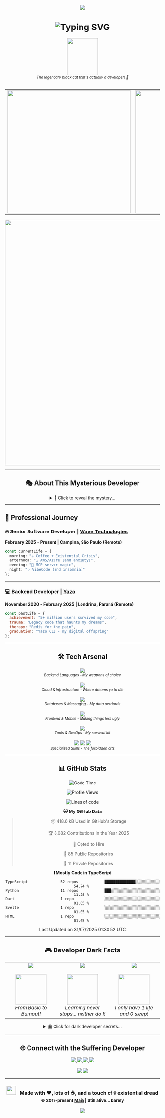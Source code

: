 <div align="center">
  <img src="https://capsule-render.vercel.app/api?type=waving&color=gradient&height=200&section=header&text=Maia's%20Universe&fontSize=80&fontAlignY=35&animation=twinkling&fontColor=ffffff" />
</div>

<div align="center">
  <h1>
<img src="https://readme-typing-svg.herokuapp.com?font=Fira+Code&size=35&pause=1000&color=58A6FF&center=true&vCenter=true&random=false&width=600&height=70&lines=🎩+Just+a+Ca...+Dev!;🚀+Senior+Software+Developer;🤖+MCP+Server+Specialist;✨+VibeCode+Professional;🐱+Not+a+Cat%2C+but+a+Developer!;☕+Coffee+to+Code+Converter;🌙+Night+Owl+Programmer;🔥+Turning+Bugs+into+Features;💻+5%2B+Years+of+Magic;🎯+From+Basic+to+Brilliant!;🧠+Self-Taught+Coding+Wizard;🐾+Cat+Envy:+Girls+Don't+Fight+Them;🎮+Movies+Music+Gaming+Life;🌊+Riding+the+Wave+of+Tech;⚡+Redis+Faster+Than+Cats;🤔+Still+Learning+Human+Things;🎪+Making+Databases+Purr;🌟+18.1M+Lines+Written;🔧+CI%2FCD+Like+Cat+Reflexes;💡+Innovation+is+My+Game;💀+Debug+Till+I+Die;🩸+My+Code+Bleeds+Excellence;⚰️+Killed+More+Bugs+Than+Raid;🔪+Slicing+Through+Legacy+Code;💊+Addicted+to+Clean+Architecture;🧟+Zombie+Mode:+Coding+at+3AM;💉+Injecting+Dependencies+Daily;🪦+RIP+My+Social+Life;🔥+Burning+Midnight+Oil+Since+2014;💣+Exploding+Expectations+Daily" alt="Typing SVG" />
</h1>
</div>

<div align="center">
  <img src="https://emojis.slackmojis.com/emojis/images/1643509834/36299/black-cat.gif?1643509834" width="100" height="120" />
  <br>
  <sup><em>The legendary black cat that's actually a developer! 🐾</em></sup>
</div>

<br>

<div align="center">
  <table>
    <tr>
      <td>
        <img src="https://github-readme-stats.vercel.app/api?username=gabrielmaialva33&show_icons=true&theme=tokyonight&hide_border=true&bg_color=0d1117&title_color=58a6ff&icon_color=f85149&text_color=c9d1d9" width="400" />
      </td>
      <td>
        <img src="https://github-readme-streak-stats.herokuapp.com/?user=gabrielmaialva33&theme=tokyonight&hide_border=true&background=0d1117&stroke=58a6ff&ring=58a6ff&fire=f85149&currStreakLabel=58a6ff" width="400" />
      </td>
    </tr>
  </table>
</div>

<div align="center">
  <img src="https://github-readme-activity-graph.vercel.app/graph?username=gabrielmaialva33&bg_color=0d1117&color=58a6ff&line=f85149&point=58a6ff&area_color=0d1117&area=true&hide_border=true&custom_title=The%20Cat%20Developer's%20Contribution%20Graph" width="800" />
</div>

---

<div align="center">

## 🎭 About This Mysterious Developer

<details>
<summary>🎩 Click to reveal the mystery...</summary>

<div align="left">

```ascii
    /\_/\  
   ( o.o ) 
    > ^ <    "I'm not a cat, I'm a developer!" 
```

**🎯 Plot Twist:** Started as a cat in 2014 with **Basic**, evolved into a **Senior Software Engineer** with **5+ years** of turning coffee into existential crisis... I mean, code! 💀

**🚀 The Journey:** From **Basic** to **Go, TypeScript, Python, Java, C++**. Now specializing in:
- 🏗️ **Scalable backend systems** (because my life doesn't scale)
- 🤖 **MCP servers** (more reliable than my sleep schedule)
- ✨ **VibeCode** (better vibes than my Monday mornings)
- ☁️ **Cloud architecture** (higher than my stress levels)

**🎪 Current Gig:** Senior Software Developer at [Wave Technologies](https://www.linkedin.com/company/wave-technologies-oficial/) - surfing waves while drowning in coffee! 🏄‍♂️☕

**🎮 When Not Coding:** Movies, music, gaming (and questioning life choices)

</div>
</details>

</div>

---

## 💼 Professional Journey

### 🔥 **Senior Software Developer** | [Wave Technologies](https://www.linkedin.com/company/wave-technologies-oficial/)
**February 2025 - Present | Campina, São Paulo (Remote)**

```typescript
const currentLife = {
  morning: "☕ Coffee + Existential Crisis",
  afternoon: "☁️ AWS/Azure (and anxiety)",
  evening: "🤖 MCP server magic",
  night: "✨ VibeCode (and insomnia)"
};
```

---

### 💻 **Backend Developer** | [Yazo](https://yazo.com.br/)
**November 2020 - February 2025 | Londrina, Paraná (Remote)**

```javascript
const pastLife = {
  achievement: "5+ million users survived my code",
  trauma: "Legacy code that haunts my dreams",
  therapy: "Redis for the pain",
  graduation: "Yazo CLI - my digital offspring"
};
```

---

<div align="center">

## 🛠️ Tech Arsenal

<div align="center">
  <img src="https://skillicons.dev/icons?i=go,nodejs,python,typescript,java,cpp&theme=dark" />
  <br>
  <sup><em>Backend Languages - My weapons of choice</em></sup>
</div>

<br>

<div align="center">
  <img src="https://skillicons.dev/icons?i=aws,azure,gcp,docker,kubernetes,linux&theme=dark" />
  <br>
  <sup><em>Cloud & Infrastructure - Where dreams go to die</em></sup>
</div>

<br>

<div align="center">
  <img src="https://skillicons.dev/icons?i=postgresql,redis,mongodb,rabbitmq,kafka,elasticsearch&theme=dark" />
  <br>
  <sup><em>Databases & Messaging - My data overlords</em></sup>
</div>

<br>

<div align="center">
  <img src="https://skillicons.dev/icons?i=react,nextjs,flutter,tailwind,html,css&theme=dark" />
  <br>
  <sup><em>Frontend & Mobile - Making things less ugly</em></sup>
</div>

<br>

<div align="center">
  <img src="https://skillicons.dev/icons?i=git,github,vscode,idea,postman,figma&theme=dark" />
  <br>
  <sup><em>Tools & DevOps - My survival kit</em></sup>
</div>

<br>

<div align="center">
  <img src="https://img.shields.io/badge/🤖_MCP_Server-FF6B6B?style=for-the-badge&logo=protocol&logoColor=white" />
  <img src="https://img.shields.io/badge/✨_VibeCode-4ECDC4?style=for-the-badge&logo=sparkles&logoColor=white" />
  <img src="https://img.shields.io/badge/🧠_AI_Integration-45B7D1?style=for-the-badge&logo=brain&logoColor=white" />
  <br>
  <sup><em>Specialized Skills - The forbidden arts</em></sup>
</div>

</div>

---

<div align="center">

## 📊 GitHub Stats

<!--START_SECTION:waka-->
![Code Time](http://img.shields.io/badge/Code%20Time-6%2C571%20hrs%2049%20mins-blue)

![Profile Views](http://img.shields.io/badge/Profile%20Views-2-blue)

![Lines of code](https://img.shields.io/badge/From%20Hello%20World%20I%27ve%20Written-17.2%20million%20lines%20of%20code-blue)

**🐱 My GitHub Data** 

> 📦 418.6 kB Used in GitHub's Storage 
 > 
> 🏆 8,082 Contributions in the Year 2025
 > 
> 💼 Opted to Hire
 > 
> 📜 85 Public Repositories 
 > 
> 🔑 11 Private Repositories 
 > 
**I Mostly Code in TypeScript** 

```text
TypeScript               52 repos            ██████████████░░░░░░░░░░░   54.74 % 
Python                   11 repos            ███░░░░░░░░░░░░░░░░░░░░░░   11.58 % 
Dart                     1 repo              ░░░░░░░░░░░░░░░░░░░░░░░░░   01.05 % 
Svelte                   1 repo              ░░░░░░░░░░░░░░░░░░░░░░░░░   01.05 % 
HTML                     1 repo              ░░░░░░░░░░░░░░░░░░░░░░░░░   01.05 % 
```




 Last Updated on 31/07/2025 01:30:52 UTC
<!--END_SECTION:waka-->

</div>

---

<div align="center">

## 🎮 Developer Dark Facts

<table>
  <tr>
    <td align="center" width="33%">
      <img src="https://img.shields.io/badge/💀_Debugging-Since_2014-FF6B6B?style=for-the-badge" />
      <br><br>
      <img src="https://media.giphy.com/media/L1R1tvI9svkIWwpVYr/giphy.gif" width="100" />
      <br>
      <em>From Basic to Burnout!</em>
    </td>
    <td align="center" width="33%">
      <img src="https://img.shields.io/badge/🧟_Self_Taught-Zombie_Mode-4ECDC4?style=for-the-badge" />
      <br><br>
      <img src="https://media.giphy.com/media/26tn33aiTi1jkl6H6/giphy.gif" width="100" />
      <br>
      <em>Learning never stops... neither do I!</em>
    </td>
    <td align="center" width="33%">
      <img src="https://img.shields.io/badge/🐱_Cat_Envy-They_Have_9_Lives-45B7D1?style=for-the-badge" />
      <br><br>
      <img src="https://media.giphy.com/media/3oriO0OEd9QIDdllqo/giphy.gif" width="100" />
      <br>
      <em>I only have 1 life and 0 sleep!</em>
    </td>
  </tr>
</table>

<details>
<summary>🪦 Click for dark developer secrets...</summary>

```typescript
const darkSecrets = {
  favoriteHours: "3AM debugging sessions 🧟",
  mostProductiveDay: "Tuesday (probably caffeine overdose)",
  currentObsession: "MCP servers and existential dread",
  hiddenTalent: "Making databases cry",
  superPower: "Converting coffee to depression... I mean, code",
  weekendActivity: "Pretending to have work-life balance",
  catEnvy: "Cats sleep 16h/day, I sleep 4h/day 😭",
  realityCheck: "Still figuring out this whole 'being human' thing",
  codingTrauma: "Legacy code that haunts my dreams",
  therapySession: "Stack Overflow is my therapist"
};
```

</details>

</div>

---

<div align="center">

## 🌐 Connect with the Suffering Developer

<div align="center">
  <a href="mailto:gabrielmaialva33@gmail.com">
    <img src="https://img.shields.io/badge/📧_Email-Send_Help-D14836?style=for-the-badge&logo=gmail&logoColor=white" />
  </a>
  <a href="https://www.linkedin.com/in/gabriel-maia-183984239">
    <img src="https://img.shields.io/badge/💼_LinkedIn-Professional_Facade-0077B5?style=for-the-badge&logo=linkedin&logoColor=white" />
  </a>
  <a href="https://github.com/gabrielmaialva33">
    <img src="https://img.shields.io/badge/🐙_GitHub-Code_Cemetery-100000?style=for-the-badge&logo=github&logoColor=white" />
  </a>
  <a href="https://t.me/sr_mrootx">
    <img src="https://img.shields.io/badge/📱_Telegram-Quick_Therapy-2CA5E0?style=for-the-badge&logo=telegram&logoColor=white" />
  </a>
</div>

<br>

<div align="center">
  <img src="https://komarev.com/ghpvc/?username=gabrielmaialva33&color=blueviolet&style=for-the-badge&label=Profile+Views" />
  <img src="https://img.shields.io/github/followers/gabrielmaialva33?style=for-the-badge&color=blue&labelColor=black" />
</div>

</div>

---

<div align="center">
  <h3>
    <img src="https://media.giphy.com/media/hvRJCLFzcasrR4ia7z/giphy.gif" width="30px"/>
    &nbsp; Made with ❤️, lots of ☕, and a touch of 💀 existential dread
    <br>
    <sup>&copy; 2017-present <a href="https://github.com/gabrielmaialva33/" target="_blank">Maia</a> | Still alive... barely</sup>
  </h3>
</div>

<div align="center">
  <img src="https://capsule-render.vercel.app/api?type=waving&color=gradient&height=100&section=footer&animation=twinkling" />
</div>